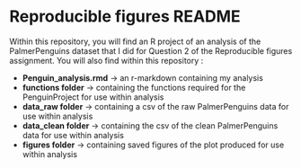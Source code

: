 # Reproducible figures README

Within this repository, you will find an R project of an analysis of the PalmerPenguins dataset that I did for Question 2 of the Reproducible figures assignment. You will also find within this repository : 

- **Penguin_analysis.rmd** -> an r-markdown containing my analysis 
- **functions folder** -> containing the functions required for the PenguinProject for use within analysis
- **data_raw folder** -> containing a csv of the raw PalmerPenguins data for use within analysis
- **data_clean folder** -> containing the csv of the clean PalmerPenguins data for use within analysis
- **figures folder** -> containing saved figures of the plot produced for use within analysis
